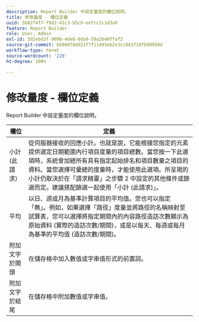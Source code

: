 ```yaml
---
description: Report Builder 中設定量度的欄位說明。
title: 修改量度 - 欄位定義
uuid: 5b82f4f7-f9d2-41c3-b5cb-eefcc2c1d3a6
feature: Report Builder
role: User, Admin
exl-id: 3d2ebd3f-9090-4de6-8da9-50a2640ffaf2
source-git-commit: bb908f8dd21f7f11d93eb2e3cc843f107b99950d
workflow-type: tm+mt
source-wordcount: '228'
ht-degree: 100%

---
```


# 修改量度 - 欄位定義

Report Builder 中設定量度的欄位說明。

| 欄位 | 定義 |
|--- |--- |
| 小計 (此請求) | 從伺服器接收的回應小計。也就是說，它能根據您指定的元素提供選定日期範圍內行項目度量的項目總數。當您按一下此選項時，系統會加總所有具有指定起始排名和項目數量之項目的資料。當您選擇可彙總的度量時，才能使用此選項。所呈現的小計仍取決於在「請求精靈」之步驟 2 中設定的其他條件或篩選而定。建議搭配篩選一起使用「小計 (此請求)」。 |
| 平均 | 以日、週或月為基準計算項目的平均值。您也可以指定「無」。例如，如果選擇「路徑」度量並將路徑的名稱映射至試算表，您可以選擇將指定期間內的內容路徑造訪次數顯示為原始資料 (實際的造訪次數/期間)，或是以每天、每週或每月為基準的平均值 (造訪次數/期間)。 |
| 附加文字於開頭 | 在儲存格中加入數值或字串值形式的前置詞。 |
| 附加文字於結尾 | 在儲存格中附加數值或字串值。 |
